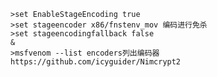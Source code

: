 	>set EnableStageEncoding true
	>set stageencoder x86/fnstenv_mov 编码进行免杀
	>set stageencodingfallback false
	&
	>msfvenom --list encoders列出编码器
	https://github.com/icyguider/Nimcrypt2